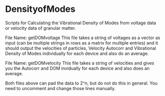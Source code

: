# DensityofModes
Scripts for Calculating the Vibrational Density of Modes from voltage data or velocity data of granular matter. 

File Name: getDOMvoltage
This file takes a string of voltages as a vector as input (can be multiple strings in rows as a matrix for multiple entries) and it should output the velocities of particles, Velocity Autocorr and Vibrational Density of Modes individually for each device and also do an average. 

File Name: getDOMvelocity
This file takes a string of velocities and gives you the Autocorr and DOM invidually for each device and also does an average. 

Both files above can pad the data to 2^n, but do not do this in general. You need to uncomment and change those lines manually. 
